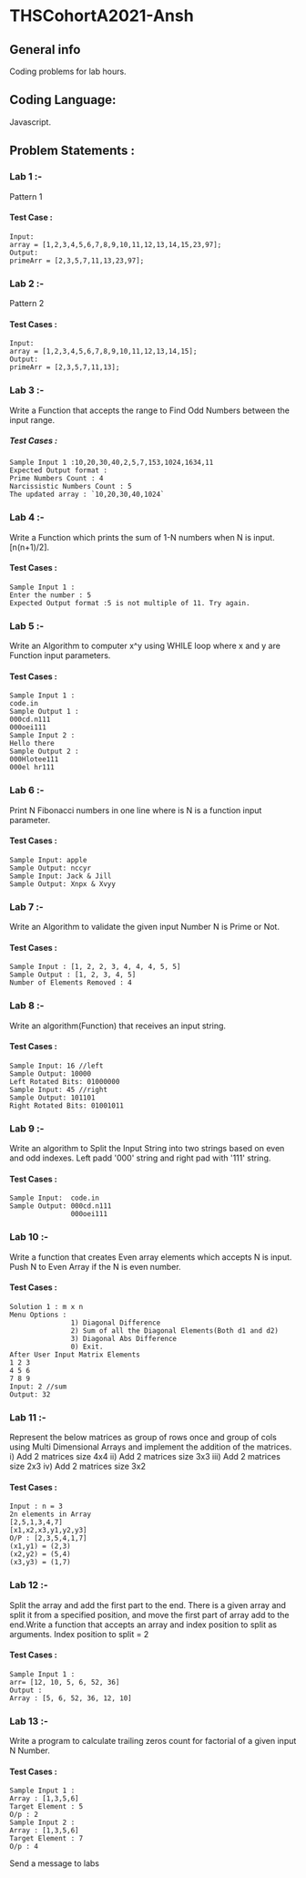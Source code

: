 # THSCohortA2021-Ansh
## General info
Coding problems for lab hours.
## Coding Language:
Javascript.
## Problem Statements :
### Lab 1 :-
Pattern 1
#### Test Case :
```
Input:
array = [1,2,3,4,5,6,7,8,9,10,11,12,13,14,15,23,97];
Output:
primeArr = [2,3,5,7,11,13,23,97];
```
### Lab 2 :-
Pattern 2
#### Test Cases :
```
Input:
array = [1,2,3,4,5,6,7,8,9,10,11,12,13,14,15];
Output:
primeArr = [2,3,5,7,11,13];
```
### Lab 3 :-
Write a Function that accepts the range to Find Odd Numbers between the input range.
##### Test Cases :
```
Sample Input 1 :10,20,30,40,2,5,7,153,1024,1634,11
Expected Output format :
Prime Numbers Count : 4
Narcissistic Numbers Count : 5
The updated array : `10,20,30,40,1024`
```
### Lab 4 :-
Write a Function which prints the sum of 1-N numbers when N is input.[n(n+1)/2].
#### Test Cases :
```
Sample Input 1 :
Enter the number : 5
Expected Output format :5 is not multiple of 11. Try again.
```
### Lab 5 :-
Write an Algorithm to computer x^y using WHILE loop where x and y are Function input parameters.
#### Test Cases :
```
Sample Input 1 :
code.in
Sample Output 1 :
000cd.n111
000oei111
Sample Input 2 :
Hello there
Sample Output 2 :
000Hlotee111
000el hr111
```
### Lab 6 :-
Print N Fibonacci numbers in one line where is N is a function input parameter.

#### Test Cases :
```
Sample Input: apple
Sample Output: nccyr
Sample Input: Jack & Jill
Sample Output: Xnpx & Xvyy
```
### Lab 7 :- 
Write an Algorithm to validate the given input Number N is Prime or Not. 

#### Test Cases :
```
Sample Input : [1, 2, 2, 3, 4, 4, 4, 5, 5]
Sample Output : [1, 2, 3, 4, 5]
Number of Elements Removed : 4
 ```
### Lab 8 :-
Write an algorithm(Function) that receives an input string.

#### Test Cases :
```
Sample Input: 16 //left
Sample Output: 10000
Left Rotated Bits: 01000000
Sample Input: 45 //right
Sample Output: 101101
Right Rotated Bits: 01001011
```
### Lab 9 :-
Write an algorithm to Split the Input String into two strings based on even and odd indexes. Left padd '000' string and right pad with '111' string.

#### Test Cases :
```
Sample Input:  code.in
Sample Output: 000cd.n111
               000oei111
```
### Lab 10 :-
Write a function that creates Even array elements which accepts N is input. Push N to Even Array if the N is even number.
#### Test Cases :
```
Solution 1 : m x n 
Menu Options : 
               1) Diagonal Difference
               2) Sum of all the Diagonal Elements(Both d1 and d2)
               3) Diagonal Abs Difference
               0) Exit.
After User Input Matrix Elements
1 2 3
4 5 6
7 8 9
Input: 2 //sum
Output: 32 
```
### Lab 11 :- 
Represent the below matrices as group of rows once and group of cols using Multi Dimensional Arrays and implement the addition of the matrices.
    i) Add 2 matrices size 4x4
   ii) Add 2 matrices size 3x3
  iii) Add 2 matrices size 2x3
   iv) Add 2 matrices size 3x2

#### Test Cases :
```
Input : n = 3
2n elements in Array
[2,5,1,3,4,7]
[x1,x2,x3,y1,y2,y3]
O/P : [2,3,5,4,1,7]
(x1,y1) = (2,3)
(x2,y2) = (5,4)
(x3,y3) = (1,7)
```
### Lab 12 :- 
Split the array and add the first part to the end. There is a given array and split it from a specified position, and move the first part of array add to the end.Write a function that accepts an array and index position to split as arguments. 
Index position to split = 2

#### Test Cases :
```
Sample Input 1 :
arr= [12, 10, 5, 6, 52, 36]
Output :
Array : [5, 6, 52, 36, 12, 10]

```
### Lab 13 :- 
Write a program to calculate trailing zeros count for factorial of a given input N Number.
#### Test Cases :
```
Sample Input 1 :
Array : [1,3,5,6]
Target Element : 5
O/p : 2
Sample Input 2 :
Array : [1,3,5,6]
Target Element : 7
O/p : 4
```



Send a message to labs














